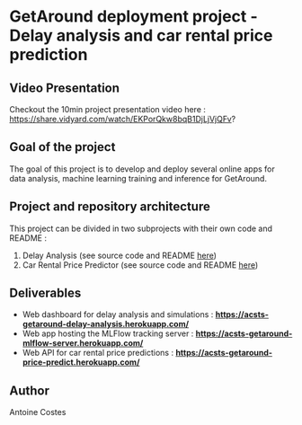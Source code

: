 # GetAround deployment project - Delay analysis and car rental price prediction

## Video Presentation

Checkout the 10min project presentation video here : https://share.vidyard.com/watch/EKPorQkw8bqB1DjLjVjQFv?

## Goal of the project

The goal of this project is to develop and deploy several online apps for data analysis, machine learning training and inference for GetAround.  

## Project and repository architecture

This project can be divided in two subprojects with their own code and README : 
1. Delay Analysis (see source code and README [here](https://github.com/Acsts/Deployment--GetAround_delay_analysis_and_pricing_optimization/tree/main/delay_analysis))
2. Car Rental Price Predictor (see source code and README [here](https://github.com/Acsts/Deployment--GetAround_delay_analysis_and_pricing_optimization/tree/main/rental_price_predictor))

## Deliverables

- Web dashboard for delay analysis and simulations : **https://acsts-getaround-delay-analysis.herokuapp.com/**
- Web app hosting the MLFlow tracking server : **https://acsts-getaround-mlflow-server.herokuapp.com/**
- Web API for car rental price predictions : **https://acsts-getaround-price-predict.herokuapp.com/**

## Author

Antoine Costes
